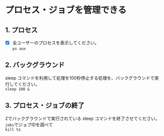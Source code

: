 # プロセス・ジョブを管理できる

## 1. プロセス

- [x] 全ユーザーのプロセスを表示してください。  
`ps aux`

## 2. バックグラウンド

sleep コマンドを利用して処理を100秒停止する処理を、バックグラウンドで実行してください。  
`sleep 100 &`

## 3. プロセス・ジョブの終了

2でバックグラウンドで実行されている sleep コマンドを終了させてください。  
`jobs`でジョブIDを調べて  
`kill %1`

